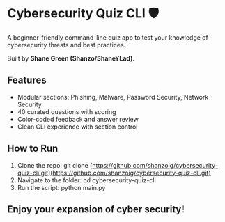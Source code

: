 # Cybersecurity Quiz CLI 🛡️

A beginner-friendly command-line quiz app to test your knowledge of cybersecurity threats and best practices.

Built by **Shane Green (Shanzo/ShaneYLad)**.

## Features
- Modular sections: Phishing, Malware, Password Security, Network Security
- 40 curated questions with scoring
- Color-coded feedback and answer review
- Clean CLI experience with section control

## How to Run
1. Clone the repo:
git clone [https://github.com/shanzoig/cybersecurity-quiz-cli.git](https://github.com/shanzoig/cybersecurity-quiz-cli.git)
3. Navigate to the folder:
cd cybersecurity-quiz-cli
4. Run the script:
python main.py

## Enjoy your expansion of cyber security!
